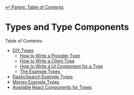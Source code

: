﻿[↩  Parent: Table of Contents](../README.md)

# Types and Type Components

Table of Contents:
- [DIY Types](diy-types.md)
  - [How to Write a Provider Type](diy-types.md#how-to-wite-a-provider-type)
  - [How to Write a Client Type](diy-types.md#how-to-wite-a-client-type)
  - [How to Write a UI Component for a Type](diy-types.md#how-to-write-a-ui-component-for-a-type)
  - [The Example Types](diy-types.md#the-example-types)
- [ElasticSearch Example Types](elasticsearch-example-types.md)
- [Mongo Example Types](mongo-example-types.md)
- [Available React Components for Types](react-components.md)
